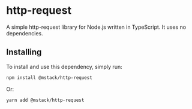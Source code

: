 # http-request
A simple http-request library for Node.js written in TypeScript. It uses no dependencies.

## Installing

To install and use this dependency, simply run:
```sh
npm install @mstack/http-request
```

Or:
```sh
yarn add @mstack/http-request
```
